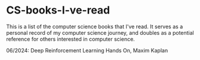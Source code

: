 # CS-books-I-ve-read

This is a list of the computer science books that I've read. It serves as a personal record of my computer science journey, and doubles as a potential reference for others interested in computer science.

06/2024:
Deep Reinforcement Learning Hands On, Maxim Kaplan

